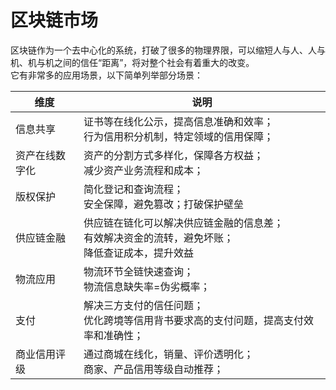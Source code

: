 # 区块链市场

区块链作为一个去中心化的系统，打破了很多的物理界限，可以缩短人与人、人与机、机与机之间的信任“距离”，将对整个社会有着重大的改变。  
它有非常多的应用场景，以下简单列举部分场景：  

|  维度   | 说明  |
|  ----  | ----  |
|信息共享 |证书等在线化公示，提高信息准确和效率；<br>行为信用积分机制，特定领域的信用保障；|
|资产在线数字化|资产的分割方式多样化，保障各方权益；<br>减少资产业务流程和成本；|
|版权保护|简化登记和查询流程；<br>安全保障，避免篡改；打破保护壁垒|
|供应链金融|供应链在链化可以解决供应链金融的信息差；<br>有效解决资金的流转，避免坏账；<br>降低查证成本，提升效益|
|物流应用|物流环节全链快速查询；<br>物流信息缺失率=伪劣概率；|
|支付|解决三方支付的信任问题；<br>优化跨境等信用背书要求高的支付问题，提高支付效率和准确性；|
|商业信用评级|通过商城在线化，销量、评价透明化；<br>商家、产品信用等级自动推荐；|

